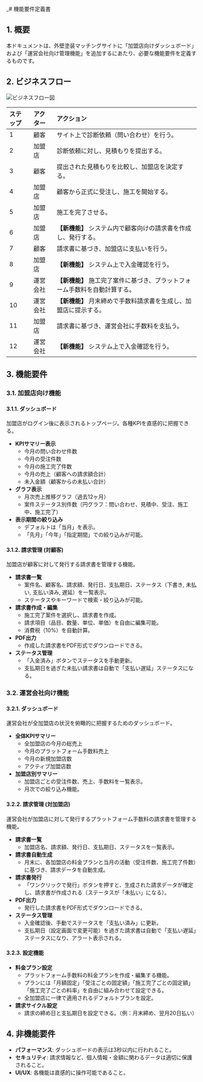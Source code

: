 _# 機能要件定義書

## 1. 概要

本ドキュメントは、外壁塗装マッチングサイトに「加盟店向けダッシュボード」および「運営会社向け管理機能」を追加するにあたり、必要な機能要件を定義するものです。

## 2. ビジネスフロー

![ビジネスフロー図](https://private-us-east-1.manuscdn.com/sessionFile/b8YgRoIOvjS672LWGQVpxe/sandbox/RqJFc1kKXE0wobndYYE9hH-images_1760609152538_na1fn_L2hvbWUvdWJ1bnR1L2J1c2luZXNzX2Zsb3c.png?Policy=eyJTdGF0ZW1lbnQiOlt7IlJlc291cmNlIjoiaHR0cHM6Ly9wcml2YXRlLXVzLWVhc3QtMS5tYW51c2Nkbi5jb20vc2Vzc2lvbkZpbGUvYjhZZ1JvSU92alM2NzJMV0dRVnB4ZS9zYW5kYm94L1JxSkZjMWtLWEUwd29ibmRZWUU5aEgtaW1hZ2VzXzE3NjA2MDkxNTI1MzhfbmExZm5fTDJodmJXVXZkV0oxYm5SMUwySjFjMmx1WlhOelgyWnNiM2MucG5nIiwiQ29uZGl0aW9uIjp7IkRhdGVMZXNzVGhhbiI6eyJBV1M6RXBvY2hUaW1lIjoxNzk4NzYxNjAwfX19XX0_&Key-Pair-Id=K2HSFNDJXOU9YS&Signature=BWyyoatJB0w~TLer0WhJKfC9lvttwiz3F0lZPpeNBf27-ExRB0OlvO34oZDwGvI1F95brpUjJX-D8ILbk388Hj56c18np8ZbubZjSJkePiZtGSca56Qkps5Ida2gu-2gT32X~-eIHoOoKaRg818WCLDvsMvhG1sqK3TizfY3B~QBRHs0ls5PhKnttSfayOKRJIgJXhaOWIe1k5Ds8Uxwh1W12gSFP5u5SEpT5r6AfP2kYMBMd9mEMWhHSGSxgynlY6LDb~maYko5HVaoJvBfs2Hh3mt5ujc3eIa2Te5xsoY4rthjnypbj7Ia5encm5GE95~PTW1oQcaWM1ILJDjHtA__)

| ステップ | アクター | アクション |
| :--- | :--- | :--- |
| 1 | 顧客 | サイト上で診断依頼（問い合わせ）を行う。 |
| 2 | 加盟店 | 診断依頼に対し、見積もりを提出する。 |
| 3 | 顧客 | 提出された見積もりを比較し、加盟店を決定する。 |
| 4 | 加盟店 | 顧客から正式に受注し、施工を開始する。 |
| 5 | 加盟店 | 施工を完了させる。 |
| 6 | 加盟店 | **【新機能】** システム内で顧客向けの請求書を作成し、発行する。 |
| 7 | 顧客 | 請求書に基づき、加盟店に支払いを行う。 |
| 8 | 加盟店 | **【新機能】** システム上で入金確認を行う。 |
| 9 | 運営会社 | **【新機能】** 施工完了案件に基づき、プラットフォーム手数料を自動計算する。 |
| 10 | 運営会社 | **【新機能】** 月末締めで手数料請求書を生成し、加盟店に提示する。 |
| 11 | 加盟店 | 請求書に基づき、運営会社に手数料を支払う。 |
| 12 | 運営会社 | **【新機能】** システム上で入金確認を行う。 |

## 3. 機能要件

### 3.1. 加盟店向け機能

#### 3.1.1. ダッシュボード

加盟店がログイン後に表示されるトップページ。各種KPIを直感的に把握できる。

- **KPIサマリー表示**
    - 今月の問い合わせ件数
    - 今月の受注件数
    - 今月の施工完了件数
    - 今月の売上（顧客への請求額合計）
    - 未入金額（顧客からの未払い合計）
- **グラフ表示**
    - 月次売上推移グラフ（過去12ヶ月）
    - 案件ステータス別件数（円グラフ：問い合わせ、見積中、受注、施工中、施工完了）
- **表示期間の絞り込み**
    - デフォルトは「当月」を表示。
    - 「先月」「今年」「指定期間」での絞り込みが可能。

#### 3.1.2. 請求管理 (対顧客)

加盟店が顧客に対して発行する請求書を管理する機能。

- **請求書一覧**
    - 案件名、顧客名、請求額、発行日、支払期日、ステータス（下書き, 未払い, 支払い済み, 遅延）を一覧表示。
    - ステータスやキーワードで検索・絞り込みが可能。
- **請求書作成・編集**
    - 施工完了案件を選択し、請求書を作成。
    - 請求項目（品目、数量、単位、単価）を自由に編集可能。
    - 消費税（10%）を自動計算。
- **PDF出力**
    - 作成した請求書をPDF形式でダウンロードできる。
- **ステータス管理**
    - 「入金済み」ボタンでステータスを手動更新。
    - 支払期日を過ぎた未払い請求書は自動で「支払い遅延」ステータスになる。

### 3.2. 運営会社向け機能

#### 3.2.1. ダッシュボード

運営会社が全加盟店の状況を俯瞰的に把握するためのダッシュボード。

- **全体KPIサマリー**
    - 全加盟店の今月の総売上
    - 今月のプラットフォーム手数料売上
    - 今月の新規加盟店数
    - アクティブ加盟店数
- **加盟店別サマリー**
    - 加盟店ごとの受注件数、売上、手数料を一覧表示。
    - 月次での絞り込み機能。

#### 3.2.2. 請求管理 (対加盟店)

運営会社が加盟店に対して発行するプラットフォーム手数料の請求書を管理する機能。

- **請求書一覧**
    - 加盟店名、請求額、発行日、支払期日、ステータスを一覧表示。
- **請求書自動生成**
    - 月末に、各加盟店の料金プランと当月の活動（受注件数、施工完了件数）に基づき、請求データを自動生成。
- **請求書発行**
    - 「ワンクリックで発行」ボタンを押すと、生成された請求データが確定し、請求書が作成される（ステータスが「未払い」になる）。
- **PDF出力**
    - 発行した請求書をPDF形式でダウンロードできる。
- **ステータス管理**
    - 入金確認後、手動でステータスを「支払い済み」に更新。
    - 支払期日（設定画面で変更可能）を過ぎた請求書は自動で「支払い遅延」ステータスになり、アラート表示される。

#### 3.2.3. 設定機能

- **料金プラン設定**
    - プラットフォーム手数料の料金プランを作成・編集する機能。
    - プランには「月額固定」「受注ごとの固定額」「施工完了ごとの固定額」「施工完了ごとの料率」を自由に組み合わせて設定できる。
    - 全加盟店に一律で適用されるデフォルトプランを設定。
- **請求サイクル設定**
    - 請求の締め日と支払期日を設定できる。（例：月末締め、翌月20日払い）

## 4. 非機能要件

- **パフォーマンス**: ダッシュボードの表示は3秒以内に行われること。
- **セキュリティ**: 請求情報など、個人情報・金額に関わるデータは適切に保護されること。
- **UI/UX**: 各機能は直感的に操作可能であること。

